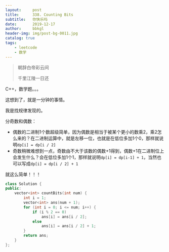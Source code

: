 ```yaml
---
layout:     post
title:      338. Counting Bits
subtitle:   你快乐吗
date:       2019-12-17
author:     bbkgl
header-img: img/post-bg-0011.jpg
catalog: true
tags:
    - leetcode
    - 数学
---
```


>朝辞白帝彩云间
>
>千里江陵一日还

C++，数学题。。。

这想到了，就是一分钟的事情。

我是找规律发现的。

分奇数和偶数：

- 偶数的二进制1个数超级简单，因为偶数是相当于被某个更小的数乘2，乘2怎么来的？在二进制运算中，就是左移一位，也就是在低位多加1个0，那样就说明`dp[i] = dp[i / 2]`
- 奇数稍微难想到一点，奇数由不大于该数的偶数+1得到，偶数+1在二进制位上会发生什么？会在低位多加1个1，那样就说明`dp[i] = dp[i-1] + 1`，当然也可以写成`dp[i] = dp[i / 2] + 1`

就这么简单！！！

```cpp
class Solution {
public:
    vector<int> countBits(int num) {
        int i = 1;
        vector<int> ans(num + 1);
        for (int i = 0; i <= num; i++) {
            if (i % 2 == 0) 
                ans[i] = ans[i / 2];
            else 
                ans[i] = ans[i / 2] + 1;
        }
        return ans;
    }
};
```

